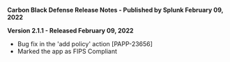 **Carbon Black Defense Release Notes - Published by Splunk February 09, 2022**


**Version 2.1.1 - Released February 09, 2022**

* Bug fix in the 'add policy' action [PAPP-23656]
* Marked the app as FIPS Compliant